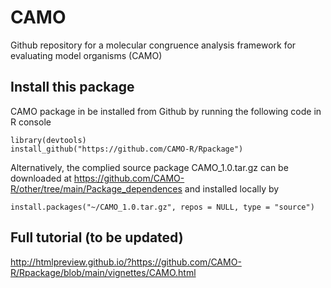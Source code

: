 # CAMO
Github repository for a molecular congruence analysis framework for evaluating model organisms (CAMO)


## Install this package
CAMO package in be installed from Github by running the following code in R console

```{R}
library(devtools)
install_github("https://github.com/CAMO-R/Rpackage") 
```
Alternatively, the complied source package CAMO_1.0.tar.gz can be downloaded at https://github.com/CAMO-R/other/tree/main/Package_dependences and installed locally by

```{R}
install.packages("~/CAMO_1.0.tar.gz", repos = NULL, type = "source")
```

## Full tutorial (to be updated)


http://htmlpreview.github.io/?https://github.com/CAMO-R/Rpackage/blob/main/vignettes/CAMO.html

